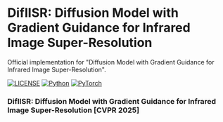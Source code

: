 # DifIISR: Diffusion Model with Gradient Guidance for Infrared Image Super-Resolution
Official implementation for "Diffusion Model with Gradient Guidance for Infrared Image Super-Resolution".

[![LICENSE](https://img.shields.io/badge/license-MIT-green)](https://github.com/wdhudiekou/UMF-CMGR/blob/main/LICENSE)
[![Python](https://img.shields.io/badge/python-3.10-blue.svg)](https://www.python.org/)
[![PyTorch](https://img.shields.io/badge/pytorch-2.1.2-%237732a8)](https://pytorch.org/)

### DifIISR: Diffusion Model with Gradient Guidance for Infrared Image Super-Resolution [CVPR 2025]
